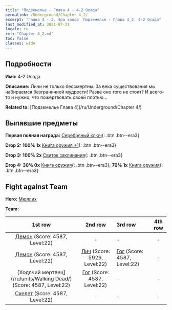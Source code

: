 ```yaml
---
title: "Подземелье - Глава 4 - 4-2 Осада"
permalink: /Underground/Chapter 4_2/
excerpt: "Глава 4 - 2. Эра хаоса  Подземелье - Глава 4_2. 4-2 Осада"
last_modified_at: 2021-07-21
locale: ru
ref: "Chapter 4_2.md"
toc: false
classes: wide
---
```


## Подробности

 **Имя:** 4-2 Осада

 **Описание:** Личи не только бессмертны. За века существования мы набираемся безграничной мудрости! Разве оно того не стоит? И всего-то и нужно, что пожертвовать своей плотью...

 **Related to:** [Подземелье Глава 4](/ru/Underground/Chapter 4/)

## Выпавшие предметы

 **Первая полная награда:** [Серебряный ключ](/ItemsRU/con_693/){: .btn .btn--era3}

 **Drop 2:** **100% 1x** [Книга оружия +1](/ItemsRU/mat_25/){: .btn .btn--era3}

 **Drop 3:** **100% 2x** [Свиток заклинания](/ItemsRU/con_694/){: .btn .btn--era3}

 **Drop 4:** **30% 0x** [Книга оружия](/ItemsRU/mat_18/){: .btn .btn--era3}, **70% 1x** [Книга оружия](/ItemsRU/mat_18/){: .btn .btn--era3}


## Fight against Team
 **Hero:** [Мюллих](/ru/heroes/Mullich/)

 **Team:**


  | 1st row | 2nd row | 3rd row | 4th row |
  |:----:|:----:|:----|:----:|
  | [Демон](/ru/units/Demon/) (Score: 4587, Level:22)  | - | - | - |
  | [Демон](/ru/units/Demon/) (Score: 4587, Level:22)  | [Лич](/ru/units/Lich/) (Score: 5929, Level:22)  | [Гог](/ru/units/Gog/) (Score: 4587, Level:22)  | - |
  | [Ходячий мертвец](/ru/units/Walking Dead/) (Score: 4587, Level:22)  | [Гог](/ru/units/Gog/) (Score: 4587, Level:22)  | - | - |
  | [Скелет](/ru/units/Skeleton/) (Score: 4587, Level:22)  | - | - | - |


